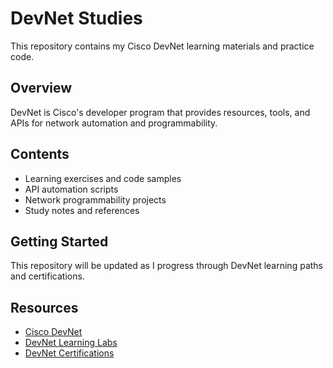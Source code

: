 # DevNet Studies

This repository contains my Cisco DevNet learning materials and practice code.

## Overview

DevNet is Cisco's developer program that provides resources, tools, and APIs for network automation and programmability.

## Contents

- Learning exercises and code samples
- API automation scripts
- Network programmability projects
- Study notes and references

## Getting Started

This repository will be updated as I progress through DevNet learning paths and certifications.

## Resources

- [Cisco DevNet](https://developer.cisco.com/)
- [DevNet Learning Labs](https://developer.cisco.com/learning/)
- [DevNet Certifications](https://developer.cisco.com/certification/)